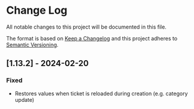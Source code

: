 # Change Log

All notable changes to this project will be documented in this file.

The format is based on [Keep a Changelog](http://keepachangelog.com/)
and this project adheres to [Semantic Versioning](http://semver.org/).

## [1.13.2] - 2024-02-20

### Fixed

- Restores values when ticket is reloaded during creation (e.g. category update)
